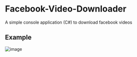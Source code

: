 # Facebook-Video-Downloader
A simple console application (C#) to download facebook videos

## Example
![image](https://user-images.githubusercontent.com/51132386/145489695-bc408d1e-c0ed-477d-b848-5c16486983ad.png)
